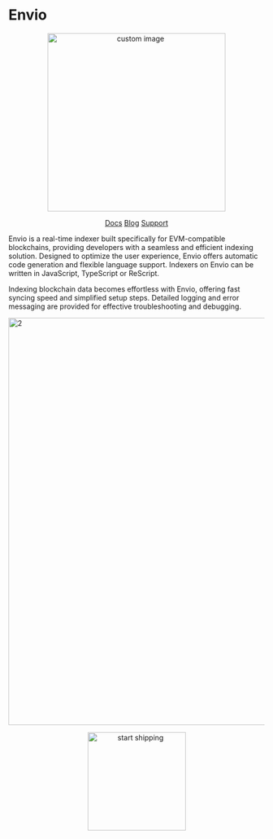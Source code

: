 # Envio
<p align="center">
  <img width="350" src="https://github.com/enviodev/.github/assets/82444671/602e8a3a-0ba7-46fc-b482-d77d016441d6" alt=" custom image"/>
<p align="center">
<a href="https://docs.envio.dev/docs/overview"> Docs</a>
<a href="https://docs.envio.dev/docs/overview"> Blog</a>
<a href="https://docs.envio.dev/docs/overview"> Support</a>



Envio is a real-time indexer built specifically for EVM-compatible blockchains, providing developers with a seamless and efficient indexing solution. Designed to optimize the user experience, Envio offers automatic code generation and flexible language support. Indexers on Envio can be written in JavaScript, TypeScript or ReScript.

Indexing blockchain data becomes effortless with Envio, offering fast syncing speed and simplified setup steps. Detailed logging and error messaging are provided for effective troubleshooting and debugging.

<img width="800" alt="2" src="https://github.com/enviodev/.github/assets/82444671/091b29df-515f-43f4-97fb-a58bbafb2e22">

<p align="center">
<a href="https://docs.envio.dev/docs/quickstart">
 <img width="193" alt="start shipping" src="https://github.com/enviodev/.github/assets/82444671/5c6ed14e-a3af-451e-bea2-d68e08c87045"/>
  </a></p>
